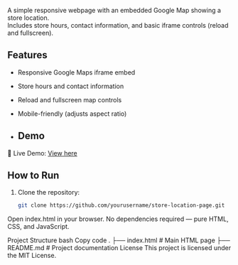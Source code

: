 A simple responsive webpage with an embedded Google Map showing a store location.  
Includes store hours, contact information, and basic iframe controls (reload and fullscreen).

## Features
- Responsive Google Maps iframe embed
- Store hours and contact information
- Reload and fullscreen map controls
- Mobile-friendly (adjusts aspect ratio)

- ## Demo
🔗 Live Demo: [View here](https://yourusername.github.io/store-location-page)

## How to Run
1. Clone the repository:
   ```bash
   git clone https://github.com/yourusername/store-location-page.git
Open index.html in your browser.
No dependencies required — pure HTML, CSS, and JavaScript.

Project Structure
bash
Copy code
.
├── index.html   # Main HTML page
├── README.md    # Project documentation
License
This project is licensed under the MIT License.
